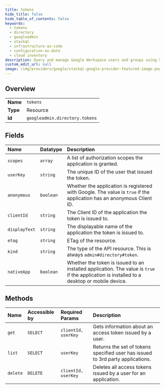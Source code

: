 ```yaml
---
title: tokens
hide_title: false
hide_table_of_contents: false
keywords:
  - tokens
  - directory
  - googleadmin    
  - stackql
  - infrastructure-as-code
  - configuration-as-data
  - cloud inventory
description: Query and manage Google Workspace users and groups using SQL.
custom_edit_url: null
image: /img/providers/google/stackql-google-provider-featured-image.png
---
```

  
    

## Overview
<table><tbody>
<tr><td><b>Name</b></td><td><code>tokens</code></td></tr>
<tr><td><b>Type</b></td><td>Resource</td></tr>
<tr><td><b>Id</b></td><td><code>googleadmin.directory.tokens</code></td></tr>
</tbody></table>

## Fields
| Name | Datatype | Description |
|:-----|:---------|:------------|
| `scopes` | `array` | A list of authorization scopes the application is granted. |
| `userKey` | `string` | The unique ID of the user that issued the token. |
| `anonymous` | `boolean` | Whether the application is registered with Google. The value is `true` if the application has an anonymous Client ID. |
| `clientId` | `string` | The Client ID of the application the token is issued to. |
| `displayText` | `string` | The displayable name of the application the token is issued to. |
| `etag` | `string` | ETag of the resource. |
| `kind` | `string` | The type of the API resource. This is always `admin#directory#token`. |
| `nativeApp` | `boolean` | Whether the token is issued to an installed application. The value is `true` if the application is installed to a desktop or mobile device. |
## Methods
| Name | Accessible by | Required Params | Description |
|:-----|:--------------|:----------------|:------------|
| `get` | `SELECT` | `clientId, userKey` | Gets information about an access token issued by a user. |
| `list` | `SELECT` | `userKey` | Returns the set of tokens specified user has issued to 3rd party applications. |
| `delete` | `DELETE` | `clientId, userKey` | Deletes all access tokens issued by a user for an application. |
